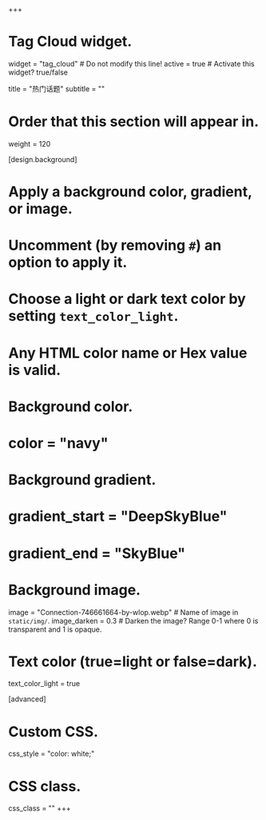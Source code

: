 +++
# Tag Cloud widget.
widget = "tag_cloud"  # Do not modify this line!
active = true  # Activate this widget? true/false

title = "热门话题"
subtitle = ""

# Order that this section will appear in.
weight = 120

[design.background]
  # Apply a background color, gradient, or image.
  #   Uncomment (by removing `#`) an option to apply it.
  #   Choose a light or dark text color by setting `text_color_light`.
  #   Any HTML color name or Hex value is valid.
  
  # Background color.
  # color = "navy"
  
  # Background gradient.
  # gradient_start = "DeepSkyBlue"
  # gradient_end = "SkyBlue"
  
  # Background image.
  image = "Connection-746661664-by-wlop.webp"  # Name of image in `static/img/`.
  image_darken = 0.3  # Darken the image? Range 0-1 where 0 is transparent and 1 is opaque.

  # Text color (true=light or false=dark).
  text_color_light = true  
  
[advanced]
 # Custom CSS. 
 css_style = "color: white;"
 
 # CSS class.
 css_class = ""
+++

